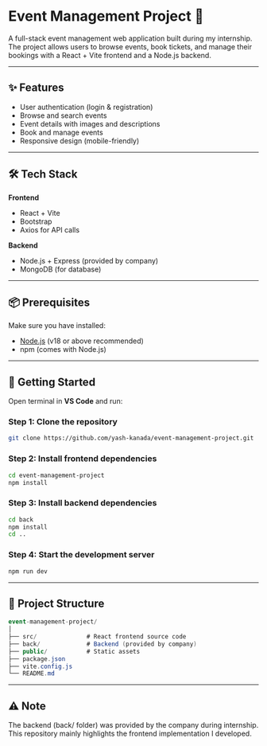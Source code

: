 # Event Management Project 🎉

A full-stack event management web application built during my internship.  
The project allows users to browse events, book tickets, and manage their bookings with a React + Vite frontend and a Node.js backend.

---

## ✨ Features
- User authentication (login & registration)
- Browse and search events
- Event details with images and descriptions
- Book and manage events
- Responsive design (mobile-friendly)

---

## 🛠 Tech Stack
**Frontend**
- React + Vite
- Bootstrap
- Axios for API calls

**Backend**
- Node.js + Express (provided by company)
- MongoDB (for database)

---

## 📦 Prerequisites
Make sure you have installed:
- [Node.js](https://nodejs.org/) (v18 or above recommended)
- npm (comes with Node.js)

---

## 🚀 Getting Started

Open terminal in **VS Code** and run:

### Step 1: Clone the repository
```bash
git clone https://github.com/yash-kanada/event-management-project.git
```
### Step 2: Install frontend dependencies
```bash
cd event-management-project
npm install
```

### Step 3: Install backend dependencies
```bash
cd back
npm install
cd ..
```

### Step 4: Start the development server
```bash
npm run dev
```

---

## 📂 Project Structure
```csharp
event-management-project/
│
├── src/              # React frontend source code
├── back/             # Backend (provided by company)
├── public/           # Static assets
├── package.json
├── vite.config.js
└── README.md
```

---

## ⚠️ Note
The backend (back/ folder) was provided by the company during internship.
This repository mainly highlights the frontend implementation I developed.
